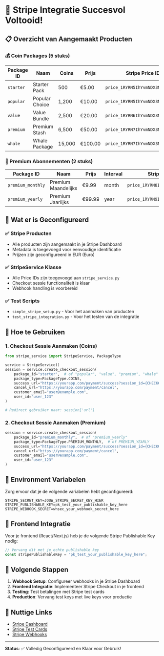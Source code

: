# 🎉 Stripe Integratie Succesvol Voltooid!

## 📋 Overzicht van Aangemaakt Producten

### 💰 Coin Packages (5 stuks)

| Package ID | Naam | Coins | Prijs | Stripe Price ID |
|------------|------|-------|-------|-----------------|
| `starter` | Starter Pack | 500 | €5.00 | `price_1RYRN5IhYvmNDX3MGOMM0xEQ` |
| `popular` | Popular Choice | 1,200 | €10.00 | `price_1RYRN5IhYvmNDX3MpkT6nseC` |
| `value` | Value Bundle | 2,500 | €20.00 | `price_1RYRN6IhYvmNDX3MB7R1CfY7` |
| `premium` | Premium Stash | 6,500 | €50.00 | `price_1RYRN7IhYvmNDX3M6YOaeTd8` |
| `whale` | Whale Package | 15,000 | €100.00 | `price_1RYRN7IhYvmNDX3MGEf23SSF` |

### 👑 Premium Abonnementen (2 stuks)

| Package ID | Naam | Prijs | Interval | Stripe Price ID |
|------------|------|-------|----------|-----------------|
| `premium_monthly` | Premium Maandelijks | €9.99 | month | `price_1RYRN8IhYvmNDX3MwXFzxQXG` |
| `premium_yearly` | Premium Jaarlijks | €99.99 | year | `price_1RYRN9IhYvmNDX3M4EHboWuQ` |

## 🔧 Wat er is Geconfigureerd

### ✅ Stripe Producten
- Alle producten zijn aangemaakt in je Stripe Dashboard
- Metadata is toegevoegd voor eenvoudige identificatie
- Prijzen zijn geconfigureerd in EUR (Euro)

### ✅ StripeService Klasse
- Alle Price IDs zijn toegevoegd aan `stripe_service.py`
- Checkout sessie functionaliteit is klaar
- Webhook handling is voorbereid

### ✅ Test Scripts
- `simple_stripe_setup.py` - Voor het aanmaken van producten
- `test_stripe_integration.py` - Voor het testen van de integratie

## 🚀 Hoe te Gebruiken

### 1. Checkout Sessie Aanmaken (Coins)
```python
from stripe_service import StripeService, PackageType

service = StripeService()
session = service.create_checkout_session(
    package_id="starter",  # of "popular", "value", "premium", "whale"
    package_type=PackageType.COINS,
    success_url="https://yourapp.com/payment/success?session_id={CHECKOUT_SESSION_ID}",
    cancel_url="https://yourapp.com/payment/cancel",
    customer_email="user@example.com",
    user_id="user_123"
)

# Redirect gebruiker naar: session['url']
```

### 2. Checkout Sessie Aanmaken (Premium)
```python
session = service.create_checkout_session(
    package_id="premium_monthly",  # of "premium_yearly"
    package_type=PackageType.PREMIUM_MONTHLY,  # of PREMIUM_YEARLY
    success_url="https://yourapp.com/payment/success?session_id={CHECKOUT_SESSION_ID}",
    cancel_url="https://yourapp.com/payment/cancel",
    customer_email="user@example.com",
    user_id="user_123"
)
```

## 🔐 Environment Variabelen

Zorg ervoor dat je de volgende variabelen hebt geconfigureerd:

```env
STRIPE_SECRET_KEY=JOUW_STRIPE_SECRET_KEY_HIER
STRIPE_PUBLISHABLE_KEY=pk_test_your_publishable_key_here
STRIPE_WEBHOOK_SECRET=whsec_your_webhook_secret_here
```

## 📱 Frontend Integratie

Voor je frontend (React/Next.js) heb je de volgende Stripe Publishable Key nodig:
```javascript
// Vervang dit met je echte publishable key
const stripePublishableKey = "pk_test_your_publishable_key_here";
```

## 🎯 Volgende Stappen

1. **Webhook Setup**: Configureer webhooks in je Stripe Dashboard
2. **Frontend Integratie**: Implementeer Stripe Checkout in je frontend
3. **Testing**: Test betalingen met Stripe test cards
4. **Production**: Vervang test keys met live keys voor productie

## 🔗 Nuttige Links

- [Stripe Dashboard](https://dashboard.stripe.com/)
- [Stripe Test Cards](https://stripe.com/docs/testing#cards)
- [Stripe Webhooks](https://stripe.com/docs/webhooks)

---

**Status**: ✅ Volledig Geconfigureerd en Klaar voor Gebruik! 